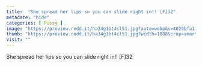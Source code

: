 ```yaml
---
title:  "She spread her lips so you can slide right in!! [F]32"
metadate: "hide"
categories: [ Pussy ]
image: "https://preview.redd.it/ha34g1bt4cl51.jpg?auto=webp&s=4029bfa1141b74768867ca7a8f144b58b7a26ec4"
thumb: "https://preview.redd.it/ha34g1bt4cl51.jpg?width=1080&crop=smart&auto=webp&s=ed766df9df090281c46ed2dc3873b5fbcc145862"
visit: ""
---
```

She spread her lips so you can slide right in!! [F]32
